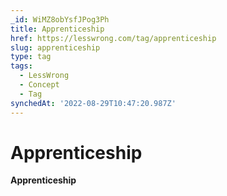 ```yaml
---
_id: WiMZ8obYsfJPog3Ph
title: Apprenticeship
href: https://lesswrong.com/tag/apprenticeship
slug: apprenticeship
type: tag
tags:
  - LessWrong
  - Concept
  - Tag
synchedAt: '2022-08-29T10:47:20.987Z'
---
```

# Apprenticeship

**Apprenticeship**